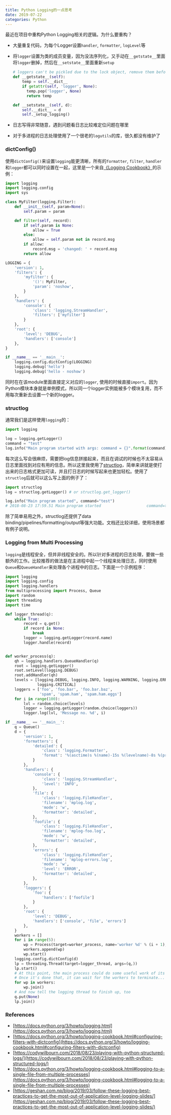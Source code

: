 ```yaml
---
title: Python Logging的一点思考
date: 2019-07-22
categories: Python
---
```


最近在项目中重构Python Logging相关的逻辑。为什么要重构？

* 大量重复代码，为每个Logger设置`handler`, `formatter`, `logLevel`等

* 将`logger`设置为类的成员变量，因为没法序列化，又手动在`__getstate__`里面将`logger`删掉，然后在`__setstate__`里面重新`setup`

  ```python
  # loggers can't be pickled due to the lock object, remove them before we try to pickle anything.
  def __getstate__(self):
      temp = self.__dict__
      if getattr(self, 'logger', None):
        temp.pop('logger', None)
        return temp
  
  def __setstate__(self, d):
      self.__dict__ = d
      self._setup_logging()
  ```

* 日志写得非常随意，遇到问题看日志比较难定位问题在哪里

* 对于多进程的日志处理使用了一个很老的`logutils`的库，很久都没有维护了

### dictConfig()

使用`dictConfig()`来设置`logging`能更清晰，所有的`formatter`, `filter`, `handler`和`logger`都可以同时设置在一起，这里是一个来自[《Logging Cookbook》](https://docs.python.org/3/howto/logging-cookbook.html#configuring-filters-with-dictconfig)的示例：

```python
import logging
import logging.config
import sys

class MyFilter(logging.Filter):
    def __init__(self, param=None):
        self.param = param

    def filter(self, record):
        if self.param is None:
            allow = True
        else:
            allow = self.param not in record.msg
        if allow:
            record.msg = 'changed: ' + record.msg
        return allow

LOGGING = {
    'version': 1,
    'filters': {
        'myfilter': {
            '()': MyFilter,
            'param': 'noshow',
        }
    },
    'handlers': {
        'console': {
            'class': 'logging.StreamHandler',
            'filters': ['myfilter']
        }
    },
    'root': {
        'level': 'DEBUG',
        'handlers': ['console']
    },
}

if __name__ == '__main__':
    logging.config.dictConfig(LOGGING)
    logging.debug('hello')
    logging.debug('hello - noshow')
```

同时在在该module里面直接定义对应的`logger`, 使用的时候直接`import`。因为Python模块本身就是单例模式，所以同一个logger实例能被多个模块复用，而不用每次重新去设置一个新的logger。

### structlog

通常我们是这样使用`logging`的：

```python
import logging

log = logging.getLogger()
command = "test"
log.info("Main program started with args: command = {}".format(command))
```

每次这么写会很麻烦，需要把log信息拼接起来，而且在调试的时候也不太容易从日志里面找到对应有用的信息。所以这里我使用了[structlog](http://www.structlog.org/)，简单来讲就是使打出来的日志格式更加可读，并且打日志的时候写起来也更加轻松。使用了`structlog`后就可以这么写上面的例子了：

```python
import structlog
log = structlog.getLogger() # or structlog.get_logger()

log.info("Main program started", command="test")
# 2018-08-23 17:59.51 Main program started                    command=test
```

除了简单易用之外，structlog还提供了data binding/pipelines/formatting/output等强大功能。文档还比较详细，使用场景都有例子说明。

### Logging from Multi Processing

`logging`是线程安全，但并非线程安全的。所以针对多进程的日志处理，要做一些额外的工作。比较推荐的做法是在主进程中起一个线程来处理日志，同时使用`Queue`和`QueueHandler`来处理各个进程中的日志。下面是一个示例程序：

```python
import logging
import logging.config
import logging.handlers
from multiprocessing import Process, Queue
import random
import threading
import time

def logger_thread(q):
    while True:
        record = q.get()
        if record is None:
            break
        logger = logging.getLogger(record.name)
        logger.handle(record)


def worker_process(q):
    qh = logging.handlers.QueueHandler(q)
    root = logging.getLogger()
    root.setLevel(logging.DEBUG)
    root.addHandler(qh)
    levels = [logging.DEBUG, logging.INFO, logging.WARNING, logging.ERROR,
              logging.CRITICAL]
    loggers = ['foo', 'foo.bar', 'foo.bar.baz',
               'spam', 'spam.ham', 'spam.ham.eggs']
    for i in range(100):
        lvl = random.choice(levels)
        logger = logging.getLogger(random.choice(loggers))
        logger.log(lvl, 'Message no. %d', i)

if __name__ == '__main__':
    q = Queue()
    d = {
        'version': 1,
        'formatters': {
            'detailed': {
                'class': 'logging.Formatter',
                'format': '%(asctime)s %(name)-15s %(levelname)-8s %(processName)-10s %(message)s'
            }
        },
        'handlers': {
            'console': {
                'class': 'logging.StreamHandler',
                'level': 'INFO',
            },
            'file': {
                'class': 'logging.FileHandler',
                'filename': 'mplog.log',
                'mode': 'w',
                'formatter': 'detailed',
            },
            'foofile': {
                'class': 'logging.FileHandler',
                'filename': 'mplog-foo.log',
                'mode': 'w',
                'formatter': 'detailed',
            },
            'errors': {
                'class': 'logging.FileHandler',
                'filename': 'mplog-errors.log',
                'mode': 'w',
                'level': 'ERROR',
                'formatter': 'detailed',
            },
        },
        'loggers': {
            'foo': {
                'handlers': ['foofile']
            }
        },
        'root': {
            'level': 'DEBUG',
            'handlers': ['console', 'file', 'errors']
        },
    }
    workers = []
    for i in range(5):
        wp = Process(target=worker_process, name='worker %d' % (i + 1), args=(q,))
        workers.append(wp)
        wp.start()
    logging.config.dictConfig(d)
    lp = threading.Thread(target=logger_thread, args=(q,))
    lp.start()
    # At this point, the main process could do some useful work of its own
    # Once it's done that, it can wait for the workers to terminate...
    for wp in workers:
        wp.join()
    # And now tell the logging thread to finish up, too
    q.put(None)
    lp.join()
```

### References

* [https://docs.python.org/3/howto/logging.html](https://docs.python.org/3/howto/logging.html)
* [https://docs.python.org/3/howto/logging-cookbook.html#configuring-filters-with-dictconfig](https://docs.python.org/3/howto/logging-cookbook.html#configuring-filters-with-dictconfig)
* [https://codywilbourn.com/2018/08/23/playing-with-python-structured-logs/](https://codywilbourn.com/2018/08/23/playing-with-python-structured-logs/)
* [https://docs.python.org/3/howto/logging-cookbook.html#logging-to-a-single-file-from-multiple-processes](https://docs.python.org/3/howto/logging-cookbook.html#logging-to-a-single-file-from-multiple-processes)
* [https://geshan.com.np/blog/2019/03/follow-these-logging-best-practices-to-get-the-most-out-of-application-level-logging-slides/](https://geshan.com.np/blog/2019/03/follow-these-logging-best-practices-to-get-the-most-out-of-application-level-logging-slides/)

